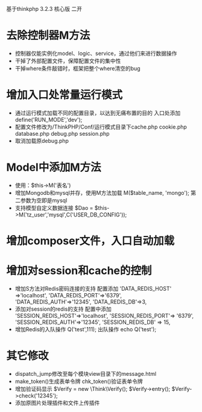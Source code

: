 ﻿基于thinkphp 3.2.3 核心版 二开

 # 去除控制器M方法
 + 控制器仅能实例化model、logic、service，通过他们来进行数据操作
 + 干掉了外部配置文件，保障配置文件的集中性
 + 干掉where条件敲错时，框架把整个where清空的bug

 # 增加入口处常量运行模式
 + 通过运行模式加载不同的配置目录，以达到无痛布置的目的 入口处添加 define('RUN_MODE','dev');
 + 配置文件修改为/ThinkPHP/Conf/运行模式目录下cache.php cookie.php database.php debug.php session.php
 + 取消加载原debug.php

 # Model中添加M方法
 + 使用：$this->M('表名')
 + 增加Mongodb和mysql并存，使用M方法加载 M($table_name, 'mongo'); 第二参数为空即是mysql
 + 支持模型自定义数据连接 $Dao = $this->M('tz_user','mysql',C('USER_DB_CONFIG'));

 # 增加composer文件，入口自动加载

 # 增加对session和cache的控制
 + 增加S方法对Redis密码连接的支持 配置添加 
 	'DATA_REDIS_HOST' =>'localhost',
 	'DATA_REDIS_PORT'=>'6379',
 	'DATA_REDIS_AUTH'=>'12345',
 	'DATA_REDIS_DB'=>3,
 + 添加对session的redis的支持 配置中添加 
 	'SESSION_REDIS_HOST'=>'localhost',
 	'SESSION_REDIS_PORT'=> '6379',
 	'SESSION_REDIS_AUTH'=>'12345',
 	'SESSION_REDIS_DB' => 15,
 + 增加Redis的入队操作 Q('test',111); 出队操作 echo Q('test');
 
 # 其它修改
 + dispatch_jump修改至每个模块view目录下的message.html
 + make_token()生成表单令牌 chk_token()验证表单令牌 
 + 增加验证码显示 $Verify = new \Think\Verify(); $Verify->entry(); $Verify->check('12345');
 + 添加原图片处理插件和文件上传插件